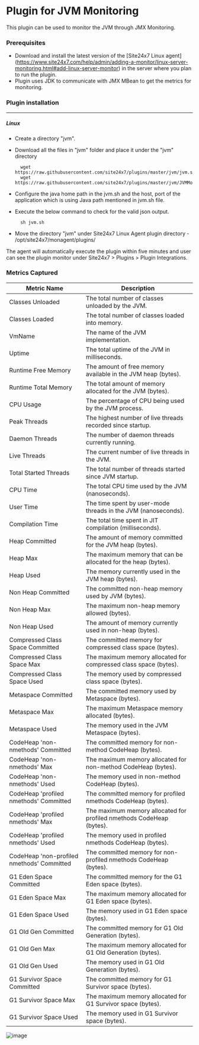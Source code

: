 Plugin for JVM Monitoring
=========================

This plugin can be used to monitor the JVM through JMX Monitoring.

### Prerequisites

- Download and install the latest version of the [Site24x7 Linux agent] (https://www.site24x7.com/help/admin/adding-a-monitor/linux-server-monitoring.html#add-linux-server-monitor) in the server where you plan to run the plugin. 
- Plugin uses JDK to communicate with JMX MBean to get the metrics for monitoring.

### Plugin installation
---
##### Linux 

- Create a directory "jvm".

- Download all the files in "jvm" folder and place it under the "jvm" directory

		wget https://raw.githubusercontent.com/site24x7/plugins/master/jvm/jvm.sh
		wget https://raw.githubusercontent.com/site24x7/plugins/master/jvm/JVMMonitoring.java
        
- Configure the java home path in the jvm.sh and the host, port of the application which is using Java path mentioned in jvm.sh file.

- Execute the below command to check for the valid json output.

		sh jvm.sh
		
- Move the directory "jvm" under Site24x7 Linux Agent plugin directory - /opt/site24x7/monagent/plugins/

The agent will automatically execute the plugin within five minutes and user can see the plugin monitor under Site24x7 > Plugins > Plugin Integrations.

### Metrics Captured

| **Metric Name**                      | **Description**                                               |
|--------------------------------------|---------------------------------------------------------------|
| Classes Unloaded                     | The total number of classes unloaded by the JVM.             |
| Classes Loaded                        | The total number of classes loaded into memory.              |
| VmName                                | The name of the JVM implementation.                          |
| Uptime                                | The total uptime of the JVM in milliseconds.                 |
| Runtime Free Memory                   | The amount of free memory available in the JVM heap (bytes). |
| Runtime Total Memory                  | The total amount of memory allocated for the JVM (bytes).    |
| CPU Usage                             | The percentage of CPU being used by the JVM process.         |
| Peak Threads                          | The highest number of live threads recorded since startup.   |
| Daemon Threads                        | The number of daemon threads currently running.              |
| Live Threads                          | The current number of live threads in the JVM.               |
| Total Started Threads                 | The total number of threads started since JVM startup.       |
| CPU Time                              | The total CPU time used by the JVM (nanoseconds).            |
| User Time                             | The time spent by user-mode threads in the JVM (nanoseconds).|
| Compilation Time                      | The total time spent in JIT compilation (milliseconds).      |
| Heap Committed                        | The amount of memory committed for the JVM heap (bytes).     |
| Heap Max                              | The maximum memory that can be allocated for the heap (bytes). |
| Heap Used                             | The memory currently used in the JVM heap (bytes).          |
| Non Heap Committed                    | The committed non-heap memory used by JVM (bytes).          |
| Non Heap Max                          | The maximum non-heap memory allowed (bytes).                |
| Non Heap Used                         | The amount of memory currently used in non-heap (bytes).    |
| Compressed Class Space Committed      | The committed memory for compressed class space (bytes).    |
| Compressed Class Space Max            | The maximum memory allocated for compressed class space (bytes). |
| Compressed Class Space Used           | The memory used by compressed class space (bytes).          |
| Metaspace Committed                   | The committed memory used by Metaspace (bytes).             |
| Metaspace Max                         | The maximum Metaspace memory allocated (bytes).             |
| Metaspace Used                        | The memory used in the JVM Metaspace (bytes).               |
| CodeHeap 'non-nmethods' Committed     | The committed memory for non-method CodeHeap (bytes).       |
| CodeHeap 'non-nmethods' Max           | The maximum memory allocated for non-method CodeHeap (bytes). |
| CodeHeap 'non-nmethods' Used          | The memory used in non-method CodeHeap (bytes).             |
| CodeHeap 'profiled nmethods' Committed| The committed memory for profiled nmethods CodeHeap (bytes). |
| CodeHeap 'profiled nmethods' Max      | The maximum memory allocated for profiled nmethods CodeHeap (bytes). |
| CodeHeap 'profiled nmethods' Used     | The memory used in profiled nmethods CodeHeap (bytes).      |
| CodeHeap 'non-profiled nmethods' Committed | The committed memory for non-profiled nmethods CodeHeap (bytes). |
| G1 Eden Space Committed               | The committed memory for the G1 Eden space (bytes).         |
| G1 Eden Space Max                     | The maximum memory allocated for G1 Eden space (bytes).     |
| G1 Eden Space Used                    | The memory used in G1 Eden space (bytes).                   |
| G1 Old Gen Committed                  | The committed memory for G1 Old Generation (bytes).         |
| G1 Old Gen Max                        | The maximum memory allocated for G1 Old Generation (bytes). |
| G1 Old Gen Used                       | The memory used in G1 Old Generation (bytes).               |
| G1 Survivor Space Committed           | The committed memory for G1 Survivor space (bytes).         |
| G1 Survivor Space Max                 | The maximum memory allocated for G1 Survivor space (bytes). |
| G1 Survivor Space Used                | The memory used in G1 Survivor space (bytes).               |


![image](https://github.com/user-attachments/assets/7eb65352-5281-4f78-a95b-16426180dfa2)
